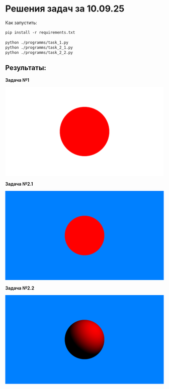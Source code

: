 # Решения задач за 10.09.25

Как запустить:
```
pip install -r requirements.txt

python ./programms/task_1.py
python ./programms/task_2_1.py
python ./programms/task_2_2.py
```


## Результаты:

**Задача №1**

![](assets/task_1_out.png)


**Задача №2.1**


![](assets/task_2_1_out.png)


**Задача №2.2**

![](assets/task_2_2_out.png)